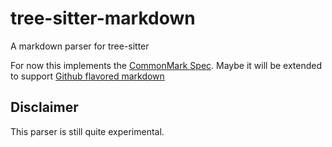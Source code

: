 # tree-sitter-markdown
A markdown parser for tree-sitter

For now this implements the [CommonMark Spec](https://spec.commonmark.org/). Maybe it will be extended to support [Github flavored markdown](https://github.github.com/gfm/)

## Disclaimer

This parser is still quite experimental.

